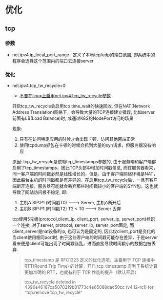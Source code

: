 # 优化
## tcp

### 参数
- net.ipv4.ip_local_port_range : 定义了本地tcp/udp的端口范围, 即系统中的程序会选择这个范围内的端口去连接server


### 优化
- net.ipv4.tcp_tw_recycle=0

	- [不要在linux上启用net.ipv4.tcp_tw_recycle参数](https://www.cnblogs.com/cheyunhua/p/9082674.html)

	开启tcp_tw_recycle会启用tcp time_wait的快速回收. 但在NAT(Network Address Translation)网络下，会导致大量的TCP连接建立错误, 比如server前面有LB(Load Balance)时, 或通过K8S的NodePort访问的场景

	现象:
	1. 只有在访问特定应用的时候才会出现卡顿，访问其他网站正常
	1. 使用tcpdump抓包在卡顿的时候会抓到大量的syn请求，但服务器没有响应

	原因:
	tcp_tw_recycle是依赖tcp_timestamps参数的, 由于服务端和客户端都启用了tcp_timestamps，因此TCP头部中增加时间戳信息, 而在服务器看来，同一客户端的时间戳必然是线性增长的，但是，由于客户端网络环境是NAT，因此每台主机的时间戳都是有差异的，在启用tcp_tw_recycle后，一旦有客户端断开连接，服务器可能就会丢弃那些时间戳较小的客户端的SYN包，这也就导致了网站访问极不稳定, 即:
	1. 主机A SIP:P1 (时间戳T0) ---> Server, 主机A断开后
	1. 主机B SIP:P1 (时间戳T2) T2 < T0 ---> Server 丢弃

	tcp使用5元组(protocol,client_ip, client_port, server_ip, server_port)标识一个连接, 对于server, protocol, server_ip, server_port固定, 而client_server是nat设备的ip, 也可认为是固定的, 因此仅client_port是变化的. 当client使用相同port时, 由于这些客户端的时间戳可能存在差异，于是server看来便是client可能出现了时间戳错乱，进而直接导致时间戳小的数据包被丢弃.

	> tcp_timestamp 是 RFC1323 定义的优化选项，主要用于 TCP 连接中 RTT(Round Trip Time) 的计算，开启 tcp_timestamp 有利于系统计算更加准确的 RTT，也就有利于 TCP 性能的提升（默认开启）

	> tcp_tw_recycle deleted in 4396e46187ca5070219b81773c4e65088dac50cc (v4.12-rc1) for "tcp:remove tcp_tw_recycle"